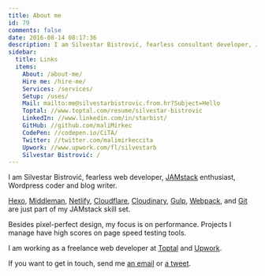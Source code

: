 ```yaml
---
title: About me
id: 79
comments: false
date: 2016-08-14 08:17:36
description: I am Silvestar Bistrović, fearless consultant developer, JAMstack enthusiast, Wordpress coder and blog writer.
sidebar:
  title: Links
  items:
    About: /about-me/
    Hire me: /hire-me/
    Services: /services/
    Setup: /uses/
    Mail: mailto:me@silvestarbistrovic.from.hr?Subject=Hello
    Toptal: //www.toptal.com/resume/silvestar-bistrovic
    LinkedIn: //www.linkedin.com/in/starbist/
    GitHub: //github.com/maliMirkec
    CodePen: //codepen.io/CiTA/
    Twitter: //twitter.com/malimirkeccita
    Upwork: //www.upwork.com/fl/silvestarb
    Silvestar Bistrović: /
---
```


I am Silvestar Bistrović, fearless web developer, [JAMstack](//jamstack.org/) enthusiast, Wordpress coder and blog writer.

[Hexo](//hexo.io/), [Middleman](//middlemanapp.com/), [Netlify](//www.netlify.com/), [Cloudflare](//www.cloudflare.com/), [Cloudinary](//cloudinary.com/), [Gulp](//gulpjs.com/), [Webpack](//webpack.js.org/), and [Git](//git-scm.com/) are just part of my JAMstack skill set.

Besides pixel-perfect design, my focus is on performance. Projects I manage have high scores on page speed testing tools.

I am working as a freelance web developer at [Toptal](//www.toptal.com/resume/silvestar-bistrovic) and [Upwork](//www.upwork.com/fl/silvestarb).

If you want to get in touch, send me [an email](mailto:me@silvestarbistrovic.from.hr?Subject=Hello) or [a tweet](twitter.com/malimirkeccita).
